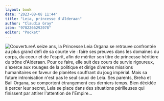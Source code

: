 ```yaml
---
layout: book
date: "2023-08-08 11:44"
title: "Leia, princesse d'Alderaan"
author: "Claudia Gray"
isbn: "9782266292078"
editor: "Pocket"
---
```

![Couverture](/img/9782266292078.jpg)À seize ans, la Princesse Leia Organa se retrouve confrontée au plus grand défi de sa courte vie : faire ses preuves dans les domaines du corps, du coeur et de l'esprit, afin de mériter son titre de princesse héritière du trône d'Alderaan. Pour ce faire, elle suit des cours de survie rigoureux, s'exerce aux rouages de la politique et dirige diverses missions humanitaires en faveur de planètes souffrant du joug impérial. Mais sa future intronisation n'est pas le seul souci de Leia. Ses parents, Breha et Bail Organa, se comportent étrangement ces derniers temps.
Bien décidée à percer leur secret, Leia se place dans des situations périlleuses qui finissent par attirer l'attention de l'Empire...
